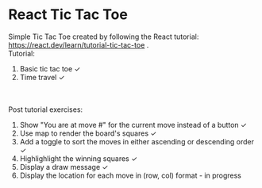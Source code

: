 # React Tic Tac Toe
Simple Tic Tac Toe created by following the React tutorial: https://react.dev/learn/tutorial-tic-tac-toe .
</br>
Tutorial:
<ol>
<li>Basic tic tac toe ✓
<li>Time travel ✓
</ol>
</br></br>
Post tutorial exercises:
<ol>
<li>Show "You are at move #" for the current move instead of a button ✓
<li>Use map to render the board's squares ✓
<li>Add a toggle to sort the moves in either ascending or descending order ✓
<li>Highlighlight the winning squares ✓
<li>Display a draw message ✓
<li>Display the location for each move in (row, col) format - in progress
</ol>